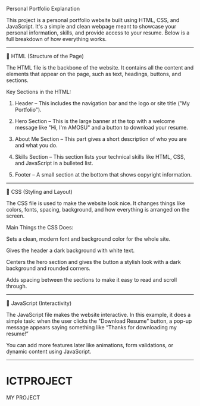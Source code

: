 Personal Portfolio Explanation

This project is a personal portfolio website built using HTML, CSS, and JavaScript. It's a simple and clean webpage meant to showcase your personal information, skills, and provide access to your resume. Below is a full breakdown of how everything works.


---

🔹 HTML (Structure of the Page)

The HTML file is the backbone of the website. It contains all the content and elements that appear on the page, such as text, headings, buttons, and sections.

Key Sections in the HTML:

1. Header – This includes the navigation bar and the logo or site title ("My Portfolio").


2. Hero Section – This is the large banner at the top with a welcome message like "Hi, I'm AMOSU" and a button to download your resume.


3. About Me Section – This part gives a short description of who you are and what you do.


4. Skills Section – This section lists your technical skills like HTML, CSS, and JavaScript in a bulleted list.


5. Footer – A small section at the bottom that shows copyright information.




---

🔹 CSS (Styling and Layout)

The CSS file is used to make the website look nice. It changes things like colors, fonts, spacing, background, and how everything is arranged on the screen.

Main Things the CSS Does:

Sets a clean, modern font and background color for the whole site.

Gives the header a dark background with white text.

Centers the hero section and gives the button a stylish look with a dark background and rounded corners.

Adds spacing between the sections to make it easy to read and scroll through.



---

🔹 JavaScript (Interactivity)

The JavaScript file makes the website interactive. In this example, it does a simple task: when the user clicks the "Download Resume" button, a pop-up message appears saying something like “Thanks for downloading my resume!”

You can add more features later like animations, form validations, or dynamic content using JavaScript.


---
# ICTPROJECT
MY PROJECT
